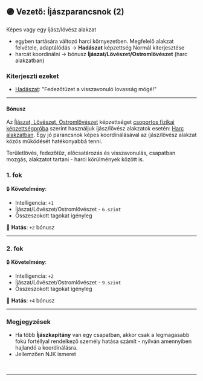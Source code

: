 ## 🟣 Vezető: Íjászparancsnok (2)

Képes vagy egy íjász/lövész alakzat
- egyben tartására változó harci környezetben. Megfelelő alakzat felvétele, adaptálódás  → **Hadászat** képzettség Normál kiterjesztése
- harcát koordinálni → bónusz **Íjászat/Lövészet/Ostromlövészet** (harc alakzatban)

### Kiterjeszti ezeket

- [Hadászat](../kepzettsegek.primer.altalanos/hadaszat.md): "Fedezőtüzet a visszavonuló lovasság mögé!"

---
#### Bónusz

Az [Íjászat, Lövészet, Ostromlövészet](../kepzettsegek.primer.harci/tavolsagi_harcmodor.md) képzettséget [csoportos fizikai képzettségpróba](../037_csoportos_kepzettsegproba.md#%EF%B8%8F-1-csoportos-fizikai-k%C3%A9pzetts%C3%A9gpr%C3%B3ba) szerint használjuk íjász/lövész alakzatok esetén: [Harc alakzatban](../065_03_harc_alakzatban.md). Egy jó parancsnok képes koordinálásával az íjász/lövész alakzat közös működését hatékonyabbá tenni.

Területlövés, fedezőtűz, előcsatározás és visszavonulás, csapatban mozgás, alakzatot tartani - harci körülmények között is.

### 1. fok

🔒 **Követelmény**:
- Intelligencia: `+1`
- Íjászat/Lövészet/Ostromlövészet - `6.szint`
- Összeszokott tagokat igényleg

🌟 **Hatás**: `+2` bónusz

---
### 2. fok

🔒 **Követelmény**:
- Intelligencia: `+2`
- Íjászat/Lövészet/Ostromlövészet - `9.szint`
- Összeszokott tagokat igényleg

🌟 **Hatás**: `+4` bónusz

---
### Megjegyzések

- Ha több **Íjászkapitány** van egy csapatban, akkor csak a legmagasabb fokú fortéllyal rendelkező személy hatása számít - nyilván amennyiben hajlandó a koordinálásra.
- Jellemzően NJK ismeret

<br />

---
